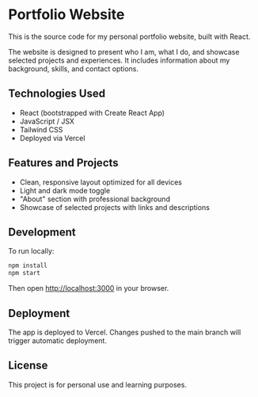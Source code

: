 # Portfolio Website

This is the source code for my personal portfolio website, built with React.

The website is designed to present who I am, what I do, and showcase selected projects and experiences. It includes information about my background, skills, and contact options.

## Technologies Used

- React (bootstrapped with Create React App)
- JavaScript / JSX
- Tailwind CSS
- Deployed via Vercel

## Features and Projects

- Clean, responsive layout optimized for all devices
- Light and dark mode toggle
- "About" section with professional background
- Showcase of selected projects with links and descriptions

## Development

To run locally:

```bash
npm install
npm start
```

Then open [http://localhost:3000](http://localhost:3000) in your browser.

## Deployment

The app is deployed to Vercel. Changes pushed to the main branch will trigger automatic deployment.

## License

This project is for personal use and learning purposes.
